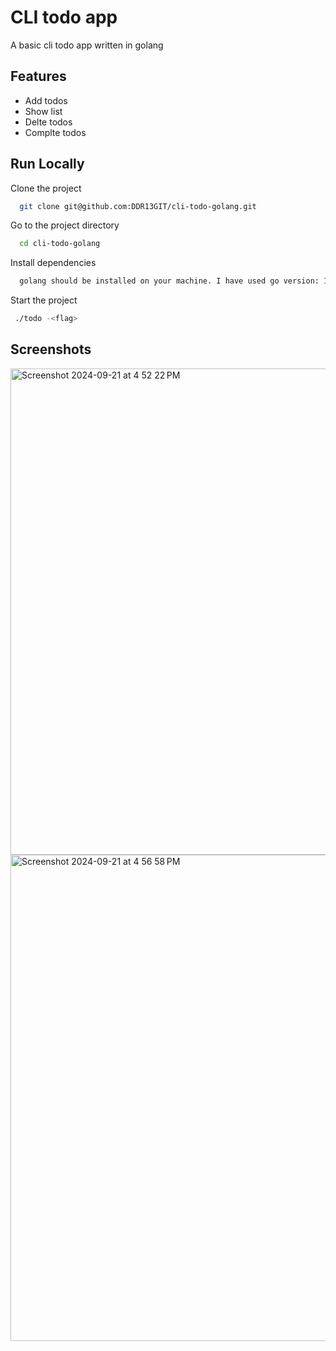 
# CLI todo app 

A basic cli todo app written in golang


## Features

- Add todos
- Show list
- Delte todos
- Complte todos


## Run Locally

Clone the project

```bash
  git clone git@github.com:DDR13GIT/cli-todo-golang.git
```

Go to the project directory

```bash
  cd cli-todo-golang
```

Install dependencies

```bash
  golang should be installed on your machine. I have used go version: 1.22.4
```

Start the project

```bash
 ./todo -<flag>
```


## Screenshots
<img width="778" alt="Screenshot 2024-09-21 at 4 52 22 PM" src="https://github.com/user-attachments/assets/f31ae35e-145e-4f05-b35a-b6e06accc8c5">
<img width="778" alt="Screenshot 2024-09-21 at 4 56 58 PM" src="https://github.com/user-attachments/assets/43d8933d-7ced-413d-9736-cdd2b61022d4">



